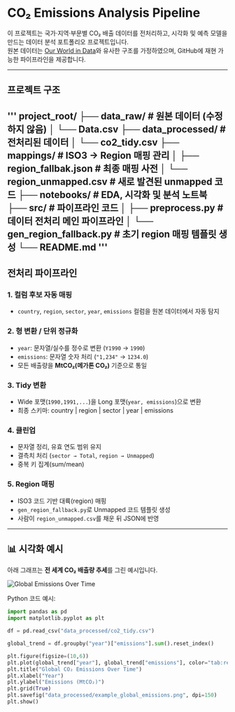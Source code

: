 # CO₂ Emissions Analysis Pipeline

이 프로젝트는 국가·지역·부문별 CO₂ 배출 데이터를 전처리하고, 시각화 및 예측 모델을 만드는 데이터 분석 포트폴리오 프로젝트입니다.  
원본 데이터는 [Our World in Data](https://ourworldindata.org/co2-and-greenhouse-gas-emissions)와 유사한 구조를 가정하였으며, GitHub에 재현 가능한 파이프라인을 제공합니다.

---

## 프로젝트 구조
'''
project_root/
├── data_raw/ # 원본 데이터 (수정하지 않음)
│ └── Data.csv
├── data_processed/ # 전처리된 데이터
│ └── co2_tidy.csv
├── mappings/ # ISO3 → Region 매핑 관리
│ ├── region_fallbak.json # 최종 매핑 사전
│ └── region_unmapped.csv # 새로 발견된 unmapped 코드
├── notebooks/ # EDA, 시각화 및 분석 노트북
├── src/ # 파이프라인 코드
│ ├── preprocess.py # 데이터 전처리 메인 파이프라인
│ └── gen_region_fallback.py # 초기 region 매핑 템플릿 생성
└── README.md
'''
---

## 전처리 파이프라인

### 1. 컬럼 후보 자동 매핑
- `country`, `region`, `sector`, `year`, `emissions` 컬럼을 원본 데이터에서 자동 탐지  

### 2. 형 변환 / 단위 정규화
- `year`: 문자열/실수를 정수로 변환 (`Y1990` → `1990`)  
- `emissions`: 문자열 숫자 처리 (`"1,234"` → `1234.0`)  
- 모든 배출량을 **MtCO₂(메가톤 CO₂)** 기준으로 통일  

### 3. Tidy 변환
- Wide 포맷(`1990,1991,...`)을 Long 포맷(`year, emissions`)으로 변환  
- 최종 스키마: country | region | sector | year | emissions


### 4. 클린업
- 문자열 정리, 유효 연도 범위 유지  
- 결측치 처리 (`sector → Total`, `region → Unmapped`)  
- 중복 키 집계(sum/mean)  

### 5. Region 매핑
- ISO3 코드 기반 대륙(region) 매핑  
- `gen_region_fallback.py`로 Unmapped 코드 템플릿 생성  
- 사람이 `region_unmapped.csv`를 채운 뒤 JSON에 반영  

---

## 📊 시각화 예시

아래 그래프는 **전 세계 CO₂ 배출량 추세**를 그린 예시입니다.

![Global Emissions Over Time](data_processed/example_global_emissions.png)

Python 코드 예시:
```python
import pandas as pd
import matplotlib.pyplot as plt

df = pd.read_csv("data_processed/co2_tidy.csv")

global_trend = df.groupby("year")["emissions"].sum().reset_index()

plt.figure(figsize=(10,6))
plt.plot(global_trend["year"], global_trend["emissions"], color="tab:red")
plt.title("Global CO₂ Emissions Over Time")
plt.xlabel("Year")
plt.ylabel("Emissions (MtCO₂)")
plt.grid(True)
plt.savefig("data_processed/example_global_emissions.png", dpi=150)
plt.show()
